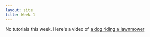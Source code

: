 ```yaml
---
layout: site
title: Week 1
---
```


No tutorials this week. Here's a video of [a dog riding a lawnmower](https://www.youtube.com/watch?v=dQw4w9WgXcQ)